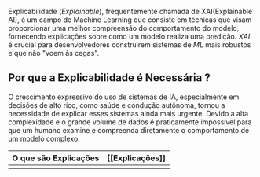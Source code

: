 Explicabilidade (*Explainable*), frequentemente chamada de XAI(Explainable AI), é um campo de Machine Learning que consiste em técnicas que visam proporcionar uma melhor compreensão do comportamento do modelo, fornecendo explicações sobre como um modelo realiza uma predição. *XAI* é crucial para desenvolvedores construírem sistemas de *ML* mais robustos e que não "voem às cegas".

## Por que a Explicabilidade é Necessária ?

O crescimento expressivo do uso de sistemas de IA, especialmente em decisões de alto rico, como saúde e condução autônoma, tornou a necessidade de explicar esses sistemas ainda mais urgente. Devido a alta complexidade e o grande volume de dados é praticamente impossível para que um humano examine e compreenda diretamente o comportamento de um modelo complexo.


| O que são Explicações | [[Explicações]] |
| --------------------- | --------------- |
|                       |                 |
